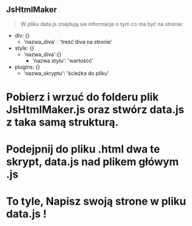## JsHtmlMaker
> W pliku data.js znajdują sie informacje o tym co ma być na stronie:
* div: {}
  - 'nazwa_diva' : 'treść diva na stronie'
* style: {}
  - 'nazwa_diva':{}
    - 'nazwa stylu': 'wartośćć'
* plugins: {}
  - 'nazwa_skryptu': 'ścieżka do pliku'
  
# Pobierz i wrzuć do folderu plik JsHtmlMaker.js oraz stwórz data.js z taka samą strukturą.
# Podejpnij do pliku .html dwa te skrypt, data.js nad plikem główym .js
# To tyle, Napisz swoją strone w pliku data.js !
